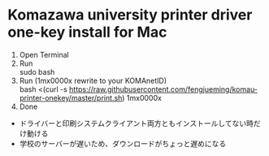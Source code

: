 # Komazawa university printer driver one-key install for Mac
1. Open Terminal
2. Run  
	sudo bash
3. Run (1mx0000x rewrite to your KOMAnetID)  
	bash <(curl -s https://raw.githubusercontent.com/fengjueming/komau-printer-onekey/master/print.sh) 1mx0000x
4. Done

- ドライバーと印刷システムクライアント両方ともインストールしてない時だけ動ける
- 学校のサーバーが遅いため、ダウンロードがちょっと遅めになる